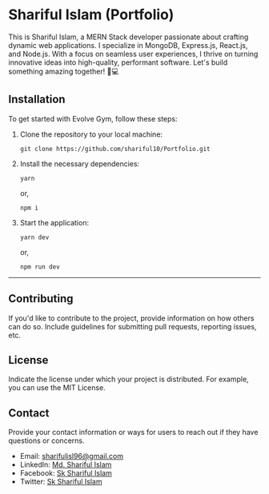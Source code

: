 # Shariful Islam (Portfolio)

This is Shariful Islam, a MERN Stack developer passionate about crafting dynamic web applications. I specialize in MongoDB, Express.js, React.js, and Node.js. With a focus on seamless user experiences, I thrive on turning innovative ideas into high-quality, performant software. Let's build something amazing together! 🚀💻

## Installation

To get started with Evolve Gym, follow these steps:

1. Clone the repository to your local machine:

   ```
   git clone https://github.com/shariful10/Portfolio.git
   ```

2. Install the necessary dependencies:

   ```
   yarn
   ```

   or,

   ```
   npm i
   ```

3. Start the application:

   ```
   yarn dev
   ```

   or,

   ```
   npm run dev
   ```

---


## Contributing

If you'd like to contribute to the project, provide information on how others can do so. Include guidelines for submitting pull requests, reporting issues, etc.

## License

Indicate the license under which your project is distributed. For example, you can use the MIT License.

## Contact

Provide your contact information or ways for users to reach out if they have questions or concerns.

-  Email: sharifulisl96@gmail.com
-  LinkedIn: [Md. Shariful Islam](https://www.linkedin.com/in/shariful10)
-  Facebook: [Sk Shariful Islam](https://twitter.com/shariful_10)
-  Twitter: [Sk Shariful Islam](https://twitter.com/shariful_10)
